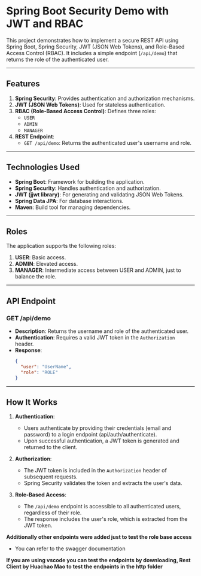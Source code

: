 # Spring Boot Security Demo with JWT and RBAC

This project demonstrates how to implement a secure REST API using Spring Boot, Spring Security, JWT (JSON Web Tokens), and Role-Based Access Control (RBAC). It includes a simple endpoint (`/api/demo`) that returns the role of the authenticated user.

---

## **Features**
1. **Spring Security**: Provides authentication and authorization mechanisms.
2. **JWT (JSON Web Tokens)**: Used for stateless authentication.
3. **RBAC (Role-Based Access Control)**: Defines three roles:
   - `USER`
   - `ADMIN`
   - `MANAGER`
4. **REST Endpoint**:
   - `GET /api/demo`: Returns the authenticated user's username and role.

---

## **Technologies Used**
- **Spring Boot**: Framework for building the application.
- **Spring Security**: Handles authentication and authorization.
- **JWT (jjwt library)**: For generating and validating JSON Web Tokens.
- **Spring Data JPA**: For database interactions.
- **Maven**: Build tool for managing dependencies.

---

## **Roles**
The application supports the following roles:
1. **USER**: Basic access.
2. **ADMIN**: Elevated access.
3. **MANAGER**: Intermediate access between USER and ADMIN, just to balance the role.

---

## **API Endpoint**

### **GET /api/demo**
- **Description**: Returns the username and role of the authenticated user.
- **Authentication**: Requires a valid JWT token in the `Authorization` header.
- **Response**:
  ```json
  {
    "user": "UserName",
    "role": "ROLE"
  }
  ```

---

## **How It Works**
1. **Authentication**:
   - Users authenticate by providing their credentials (email and password) to a login endpoint (api/auth/authenticate).
   - Upon successful authentication, a JWT token is generated and returned to the client.

2. **Authorization**:
   - The JWT token is included in the `Authorization` header of subsequent requests.
   - Spring Security validates the token and extracts the user's data.

3. **Role-Based Access**:
   - The `/api/demo` endpoint is accessible to all authenticated users, regardless of their role.
   - The response includes the user's role, which is extracted from the JWT token.

**Additionally other endpoints were added just to test the role base access**
- You can refer to the swagger documentation

**If you are using vscode you can test the endpoints by downloading, Rest Client by Huachao Mao to test the endpoints in the http folder**
